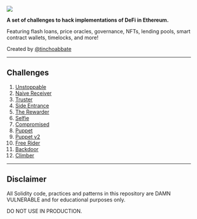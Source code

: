 ![](cover.png)

**A set of challenges to hack implementations of DeFi in Ethereum.**

Featuring flash loans, price oracles, governance, NFTs, lending pools, smart contract wallets, timelocks, and more!

Created by [@tinchoabbate](https://twitter.com/tinchoabbate)

---
## Challenges

1. [Unstoppable](./test/01-unstoppable)
2. [Naive Receiver](./test/02-naive-receiver)
3. [Truster](./test/03-truster)
4. [Side Entrance](./test/04-side-entrance)
5. [The Rewarder](./test/05-the-rewarder)
6. [Selfie](./test/06-selfie)
7. [Compromised](./test/07-compromised)
8. [Puppet](./test/08-puppet)
9. [Puppet v2](./test/09-puppet-v2)
10. [Free Rider](./test/10-free-rider)
11. [Backdoor](./test/11-backdoor)
12. [Climber](./test/12-climber)

---
## Disclaimer

All Solidity code, practices and patterns in this repository are DAMN VULNERABLE and for educational purposes only.

DO NOT USE IN PRODUCTION.
